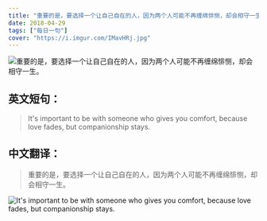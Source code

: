 ```yaml
---
title: "重要的是，要选择一个让自己自在的人，因为两个人可能不再缠绵悱恻，却会相守一生。"
date: 2018-04-29
tags: ["每日一句"]
cover: "https://i.imgur.com/IMavHRj.jpg"
---
```


![重要的是，要选择一个让自己自在的人，因为两个人可能不再缠绵悱恻，却会相守一生。](https://i.imgur.com/2PlNFCD.jpg)

## 英文短句：
> It's important to be with someone who gives you comfort, because love fades, but companionship stays.

<!--more-->

## 中文翻译：
> 重要的是，要选择一个让自己自在的人，因为两个人可能不再缠绵悱恻，却会相守一生。

![It's important to be with someone who gives you comfort, because love fades, but companionship stays.](https://i.imgur.com/1uGIKIS.jpg)

